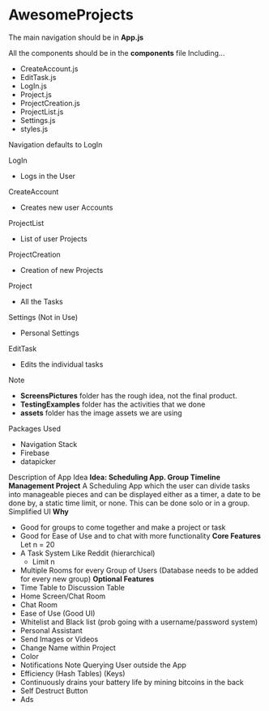 # AwesomeProjects

The main navigation should be in **App.js**

All the components should be in the **components** file
Including...
- CreateAccount.js
- EditTask.js
- LogIn.js
- Project.js
- ProjectCreation.js
- ProjectList.js
- Settings.js
- styles.js

Navigation defaults to LogIn

LogIn
- Logs in the User

CreateAccount
- Creates new user Accounts

ProjectList
- List of user Projects

ProjectCreation
- Creation of new Projects

Project
- All the Tasks

Settings (Not in Use)
- Personal Settings 

EditTask
- Edits the individual tasks

Note 
- **ScreensPictures** folder has the rough idea, not the final product.
- **TestingExamples** folder has the activities that we done
- **assets** folder has the image assets we are using

Packages Used
- Navigation Stack
- Firebase
- datapicker


Description of App Idea
**Idea: Scheduling App. Group Timeline Management Project**
A Scheduling App which the user can divide tasks into manageable pieces and can be displayed either as a timer, a date to be done by, a static time limit, or none. This can be done solo or in a group. Simplified UI
**Why**
- Good for groups to come together and make a project or task
- Good for Ease of Use and to chat with more functionality
**Core Features**
 Let n = 20
- A Task System Like Reddit (hierarchical) 
    - Limit n
- Multiple Rooms for every Group of Users (Database needs to be added for every new group)
**Optional Features**
- Time Table to Discussion Table
- Home Screen/Chat Room
- Chat Room
- Ease of Use (Good UI)
- Whitelist and Black list (prob going with a username/password system)
- Personal Assistant 
- Send Images or Videos
- Change Name within Project
- Color
- Notifications 
    Note Querying User outside the App 
- Efficiency (Hash Tables) (Keys)
- Continuously drains your battery life by mining bitcoins in the back
- Self Destruct Button
- Ads
